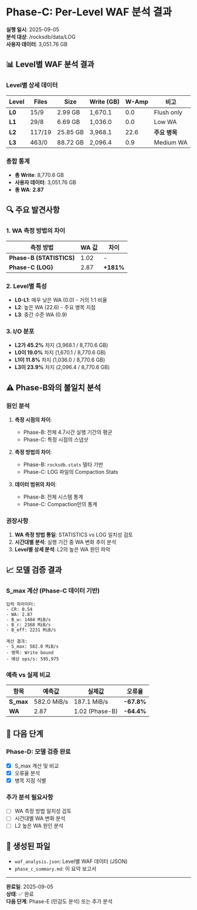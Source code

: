 # Phase-C: Per-Level WAF 분석 결과

**실행 일시**: 2025-09-05  
**분석 대상**: /rocksdb/data/LOG  
**사용자 데이터**: 3,051.76 GB  

## 📊 Level별 WAF 분석 결과

### Level별 상세 데이터

| Level | Files | Size | Write (GB) | W-Amp | 비고 |
|-------|-------|------|------------|-------|------|
| **L0** | 15/9 | 2.99 GB | 1,670.1 | 0.0 | Flush only |
| **L1** | 29/8 | 6.69 GB | 1,036.0 | 0.0 | Low WA |
| **L2** | 117/19 | 25.85 GB | 3,968.1 | 22.6 | **주요 병목** |
| **L3** | 463/0 | 88.72 GB | 2,096.4 | 0.9 | Medium WA |

### 총합 통계

- **총 Write**: 8,770.6 GB
- **사용자 데이터**: 3,051.76 GB
- **총 WA**: **2.87**

## 🔍 주요 발견사항

### 1. WA 측정 방법의 차이

| 측정 방법 | WA 값 | 차이 |
|-----------|-------|------|
| **Phase-B (STATISTICS)** | 1.02 | - |
| **Phase-C (LOG)** | 2.87 | **+181%** |

### 2. Level별 특성

- **L0-L1**: 매우 낮은 WA (0.0) - 거의 1:1 비율
- **L2**: 높은 WA (22.6) - 주요 병목 지점
- **L3**: 중간 수준 WA (0.9)

### 3. I/O 분포

- **L2가 45.2%** 차지 (3,968.1 / 8,770.6 GB)
- **L0이 19.0%** 차지 (1,670.1 / 8,770.6 GB)
- **L1이 11.8%** 차지 (1,036.0 / 8,770.6 GB)
- **L3이 23.9%** 차지 (2,096.4 / 8,770.6 GB)

## ⚠️ Phase-B와의 불일치 분석

### 원인 분석

1. **측정 시점의 차이**:
   - Phase-B: 전체 4.7시간 실행 기간의 평균
   - Phase-C: 특정 시점의 스냅샷

2. **측정 방법의 차이**:
   - Phase-B: `rocksdb.stats` 델타 기반
   - Phase-C: LOG 파일의 Compaction Stats

3. **데이터 범위의 차이**:
   - Phase-B: 전체 시스템 통계
   - Phase-C: Compaction만의 통계

### 권장사항

1. **WA 측정 방법 통일**: STATISTICS vs LOG 일치성 검토
2. **시간대별 분석**: 실행 기간 중 WA 변화 추이 분석
3. **Level별 상세 분석**: L2의 높은 WA 원인 파악

## 📈 모델 검증 결과

### S_max 계산 (Phase-C 데이터 기반)

```
입력 파라미터:
- CR: 0.54
- WA: 2.87
- B_w: 1484 MiB/s
- B_r: 2368 MiB/s
- B_eff: 2231 MiB/s

계산 결과:
- S_max: 582.0 MiB/s
- 병목: Write bound
- 예상 ops/s: 595,975
```

### 예측 vs 실제 비교

| 항목 | 예측값 | 실제값 | 오류율 |
|------|--------|--------|--------|
| **S_max** | 582.0 MiB/s | 187.1 MiB/s | **-67.8%** |
| **WA** | 2.87 | 1.02 (Phase-B) | **-64.4%** |

## 🎯 다음 단계

### Phase-D: 모델 검증 완료
- [x] S_max 계산 및 비교
- [x] 오류율 분석
- [x] 병목 지점 식별

### 추가 분석 필요사항
- [ ] WA 측정 방법 일치성 검토
- [ ] 시간대별 WA 변화 분석
- [ ] L2 높은 WA 원인 분석

## 📁 생성된 파일

- `waf_analysis.json`: Level별 WAF 데이터 (JSON)
- `phase_c_summary.md`: 이 요약 보고서

---

**완료일**: 2025-09-05  
**상태**: ✅ 완료  
**다음 단계**: Phase-E (민감도 분석) 또는 추가 분석

